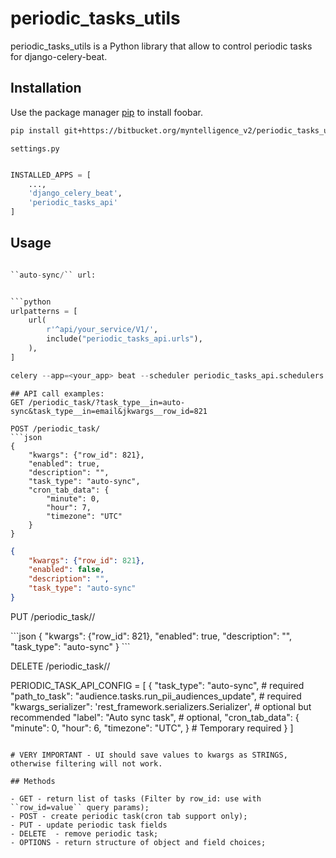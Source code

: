 # periodic_tasks_utils

periodic_tasks_utils is a Python library that allow to control periodic tasks for django-celery-beat.

## Installation

Use the package manager [pip](https://pip.pypa.io/en/stable/) to install foobar.

```bash
pip install git+https://bitbucket.org/myntelligence_v2/periodic_tasks_utils/
```

``
settings.py
``
```python

INSTALLED_APPS = [
    ...,
    'django_celery_beat',
    'periodic_tasks_api'
]

```
## Usage

```python

``auto-sync/`` url:


```python
urlpatterns = [
    url(
        r'^api/your_service/V1/',
        include("periodic_tasks_api.urls"),
    ),
]

celery --app=<your_app> beat --scheduler periodic_tasks_api.schedulers.CustomDatabaseScheduler
```

```
## API call examples:
GET /periodic_task/?task_type__in=auto-sync&task_type__in=email&jkwargs__row_id=821

POST /periodic_task/
```json
{
    "kwargs": {"row_id": 821},
    "enabled": true,
    "description": "",
    "task_type": "auto-sync",
    "cron_tab_data": {
        "minute": 0,
        "hour": 7,
        "timezone": "UTC"
    }
}
```

```json
{
    "kwargs": {"row_id": 821},
    "enabled": false,
    "description": "",
    "task_type": "auto-sync"
}
```

PUT /periodic_task/<id>/
<body>
```json
{
    "kwargs": {"row_id": 821},
    "enabled": true,
    "description": "",
    "task_type": "auto-sync"
}
```

DELETE /periodic_task/<id>/


PERIODIC_TASK_API_CONFIG = [
    {
        "task_type": "auto-sync", # required
        "path_to_task": "audience.tasks.run_pii_audiences_update", # required
        "kwargs_serializer":  'rest_framework.serializers.Serializer', # optional but recommended
        "label": "Auto sync task", # optional,
        "cron_tab_data": {
            "minute": 0,
            "hour": 6,
            "timezone": "UTC",
        } # Temporary required
    }
]

```

# VERY IMPORTANT - UI should save values to kwargs as STRINGS, otherwise filtering will not work.

## Methods

- GET - return list of tasks (Filter by row_id: use with ``row_id=value`` query params);
- POST - create periodic task(cron tab support only);
- PUT - update periodic task fields
- DELETE  - remove periodic task;
- OPTIONS - return structure of object and field choices;
